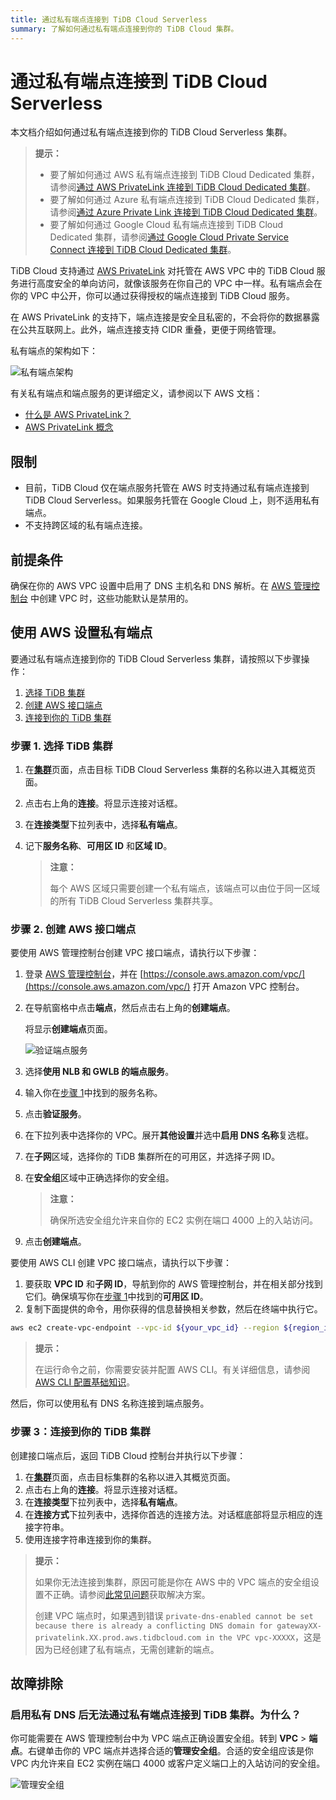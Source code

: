```yaml
---
title: 通过私有端点连接到 TiDB Cloud Serverless
summary: 了解如何通过私有端点连接到你的 TiDB Cloud 集群。
---
```


# 通过私有端点连接到 TiDB Cloud Serverless

本文档介绍如何通过私有端点连接到你的 TiDB Cloud Serverless 集群。

> **提示：**
>
> - 要了解如何通过 AWS 私有端点连接到 TiDB Cloud Dedicated 集群，请参阅[通过 AWS PrivateLink 连接到 TiDB Cloud Dedicated 集群](/tidb-cloud/set-up-private-endpoint-connections.md)。
> - 要了解如何通过 Azure 私有端点连接到 TiDB Cloud Dedicated 集群，请参阅[通过 Azure Private Link 连接到 TiDB Cloud Dedicated 集群](/tidb-cloud/set-up-private-endpoint-connections-on-azure.md)。
> - 要了解如何通过 Google Cloud 私有端点连接到 TiDB Cloud Dedicated 集群，请参阅[通过 Google Cloud Private Service Connect 连接到 TiDB Cloud Dedicated 集群](/tidb-cloud/set-up-private-endpoint-connections-on-google-cloud.md)。

TiDB Cloud 支持通过 [AWS PrivateLink](https://aws.amazon.com/privatelink/?privatelink-blogs.sort-by=item.additionalFields.createdDate&privatelink-blogs.sort-order=desc) 对托管在 AWS VPC 中的 TiDB Cloud 服务进行高度安全的单向访问，就像该服务在你自己的 VPC 中一样。私有端点会在你的 VPC 中公开，你可以通过获得授权的端点连接到 TiDB Cloud 服务。

在 AWS PrivateLink 的支持下，端点连接是安全且私密的，不会将你的数据暴露在公共互联网上。此外，端点连接支持 CIDR 重叠，更便于网络管理。

私有端点的架构如下：

![私有端点架构](https://docs-download.pingcap.com/media/images/docs/tidb-cloud/aws-private-endpoint-arch.png)

有关私有端点和端点服务的更详细定义，请参阅以下 AWS 文档：

- [什么是 AWS PrivateLink？](https://docs.aws.amazon.com/vpc/latest/privatelink/what-is-privatelink.html)
- [AWS PrivateLink 概念](https://docs.aws.amazon.com/vpc/latest/privatelink/concepts.html)

## 限制

- 目前，TiDB Cloud 仅在端点服务托管在 AWS 时支持通过私有端点连接到 TiDB Cloud Serverless。如果服务托管在 Google Cloud 上，则不适用私有端点。
- 不支持跨区域的私有端点连接。

## 前提条件

确保在你的 AWS VPC 设置中启用了 DNS 主机名和 DNS 解析。在 [AWS 管理控制台](https://console.aws.amazon.com/) 中创建 VPC 时，这些功能默认是禁用的。

## 使用 AWS 设置私有端点

要通过私有端点连接到你的 TiDB Cloud Serverless 集群，请按照以下步骤操作：

1. [选择 TiDB 集群](#步骤-1-选择-tidb-集群)
2. [创建 AWS 接口端点](#步骤-2-创建-aws-接口端点)
3. [连接到你的 TiDB 集群](#步骤-3-连接到你的-tidb-集群)

### 步骤 1. 选择 TiDB 集群

1. 在[**集群**](https://tidbcloud.com/project/clusters)页面，点击目标 TiDB Cloud Serverless 集群的名称以进入其概览页面。
2. 点击右上角的**连接**。将显示连接对话框。
3. 在**连接类型**下拉列表中，选择**私有端点**。
4. 记下**服务名称**、**可用区 ID** 和**区域 ID**。

    > **注意：**
    >
    > 每个 AWS 区域只需要创建一个私有端点，该端点可以由位于同一区域的所有 TiDB Cloud Serverless 集群共享。

### 步骤 2. 创建 AWS 接口端点

<SimpleTab>
<div label="使用 AWS 控制台">

要使用 AWS 管理控制台创建 VPC 接口端点，请执行以下步骤：

1. 登录 [AWS 管理控制台](https://aws.amazon.com/console/)，并在 [https://console.aws.amazon.com/vpc/](https://console.aws.amazon.com/vpc/) 打开 Amazon VPC 控制台。
2. 在导航窗格中点击**端点**，然后点击右上角的**创建端点**。

    将显示**创建端点**页面。

    ![验证端点服务](https://docs-download.pingcap.com/media/images/docs/tidb-cloud/private-endpoint/create-endpoint-2.png)

3. 选择**使用 NLB 和 GWLB 的端点服务**。
4. 输入你在[步骤 1](#步骤-1-选择-tidb-集群)中找到的服务名称。
5. 点击**验证服务**。
6. 在下拉列表中选择你的 VPC。展开**其他设置**并选中**启用 DNS 名称**复选框。
7. 在**子网**区域，选择你的 TiDB 集群所在的可用区，并选择子网 ID。
8. 在**安全组**区域中正确选择你的安全组。

    > **注意：**
    >
    > 确保所选安全组允许来自你的 EC2 实例在端口 4000 上的入站访问。

9. 点击**创建端点**。

</div>
<div label="使用 AWS CLI">

要使用 AWS CLI 创建 VPC 接口端点，请执行以下步骤：

1. 要获取 **VPC ID** 和**子网 ID**，导航到你的 AWS 管理控制台，并在相关部分找到它们。确保填写你在[步骤 1](#步骤-1-选择-tidb-集群)中找到的**可用区 ID**。
2. 复制下面提供的命令，用你获得的信息替换相关参数，然后在终端中执行它。

```bash
aws ec2 create-vpc-endpoint --vpc-id ${your_vpc_id} --region ${region_id} --service-name ${service_name} --vpc-endpoint-type Interface --subnet-ids ${your_subnet_id}
```

> **提示：**
>
> 在运行命令之前，你需要安装并配置 AWS CLI。有关详细信息，请参阅 [AWS CLI 配置基础知识](https://docs.aws.amazon.com/cli/latest/userguide/cli-configure-quickstart.html)。

</div>
</SimpleTab>

然后，你可以使用私有 DNS 名称连接到端点服务。

### 步骤 3：连接到你的 TiDB 集群

创建接口端点后，返回 TiDB Cloud 控制台并执行以下步骤：

1. 在[**集群**](https://tidbcloud.com/project/clusters)页面，点击目标集群的名称以进入其概览页面。
2. 点击右上角的**连接**。将显示连接对话框。
3. 在**连接类型**下拉列表中，选择**私有端点**。
4. 在**连接方式**下拉列表中，选择你首选的连接方法。对话框底部将显示相应的连接字符串。
5. 使用连接字符串连接到你的集群。

> **提示：**
>
> 如果你无法连接到集群，原因可能是你在 AWS 中的 VPC 端点的安全组设置不正确。请参阅[此常见问题](#故障排除)获取解决方案。
>
> 创建 VPC 端点时，如果遇到错误 `private-dns-enabled cannot be set because there is already a conflicting DNS domain for gatewayXX-privatelink.XX.prod.aws.tidbcloud.com in the VPC vpc-XXXXX`，这是因为已经创建了私有端点，无需创建新的端点。

## 故障排除

### 启用私有 DNS 后无法通过私有端点连接到 TiDB 集群。为什么？

你可能需要在 AWS 管理控制台中为 VPC 端点正确设置安全组。转到 **VPC** > **端点**。右键单击你的 VPC 端点并选择合适的**管理安全组**。合适的安全组应该是你 VPC 内允许来自 EC2 实例在端口 4000 或客户定义端口上的入站访问的安全组。

![管理安全组](https://docs-download.pingcap.com/media/images/docs/tidb-cloud/private-endpoint/manage-security-groups.png)
